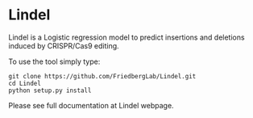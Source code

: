 # Lindel
Lindel is a Logistic regression model to predict insertions and deletions induced by CRISPR/Cas9 editing. 

To use the tool simply type: 

```
git clone https://github.com/FriedbergLab/Lindel.git 
cd Lindel
python setup.py install
```

Please see full documentation at Lindel webpage.
